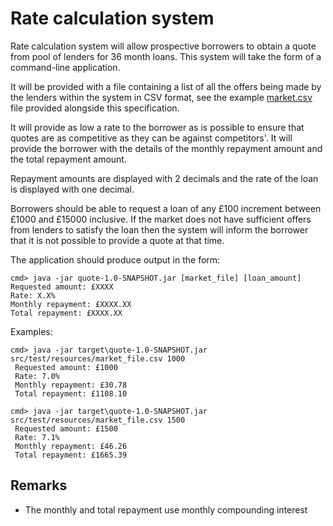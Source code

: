 # Rate calculation system

Rate calculation system will allow prospective borrowers to
obtain a quote from pool of lenders for 36 month loans. This system will 
take the form of a command-line application.

It will be provided with a file containing a list of all the offers being made
by the lenders within the system in CSV format, see the example [market.csv](src/test/resources/market.csv) file
provided alongside this specification.

It will provide as low a rate to the borrower as is possible to
ensure that quotes are as competitive as they can be against competitors'. 
It will provide the borrower with the details of the
monthly repayment amount and the total repayment amount.

Repayment amounts are displayed with 2 decimals and the rate of the 
loan is displayed with one decimal.

Borrowers should be able to request a loan of any £100 increment between £1000
and £15000 inclusive. If the market does not have sufficient offers from
lenders to satisfy the loan then the system will inform the borrower that it
is not possible to provide a quote at that time.

The application should produce output in the form:

    cmd> java -jar quote-1.0-SNAPSHOT.jar [market_file] [loan_amount] 
    Requested amount: £XXXX
    Rate: X.X%
    Monthly repayment: £XXXX.XX
    Total repayment: £XXXX.XX

Examples:

	cmd> java -jar target\quote-1.0-SNAPSHOT.jar src/test/resources/market_file.csv 1000
     Requested amount: £1000
     Rate: 7.0%
     Monthly repayment: £30.78
     Total repayment: £1108.10

    cmd> java -jar target\quote-1.0-SNAPSHOT.jar src/test/resources/market_file.csv 1500
     Requested amount: £1500
     Rate: 7.1%
     Monthly repayment: £46.26
     Total repayment: £1665.39


## Remarks
 
 * The monthly and total repayment use monthly compounding interest